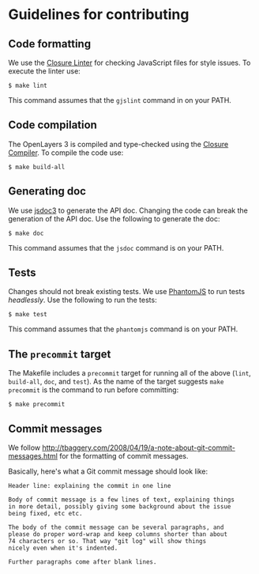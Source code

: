 # Guidelines for contributing

## Code formatting

We use the [Closure
Linter](https://developers.google.com/closure/utilities/docs/linter_howto) for
checking JavaScript files for style issues. To execute the linter use:

    $ make lint

This command assumes that the `gjslint` command in on your PATH.

## Code compilation

The OpenLayers 3 is compiled and type-checked using the [Closure
Compiler](https://developers.google.com/closure/compiler/). To
compile the code use:

    $ make build-all

## Generating doc

We use [jsdoc3](https://github.com/jsdoc3/jsdoc) to generate the API
doc. Changing the code can break the generation of the API
doc. Use the following to generate the doc:

    $ make doc

This command assumes that the `jsdoc` command is on your PATH.

## Tests

Changes should not break existing tests. We use
[PhantomJS](http://phantomjs.org/) to run tests *headlessly*.
Use the following to run the tests:

    $ make test

This command assumes that the `phantomjs` command is on your PATH.

## The `precommit` target

The Makefile includes a `precommit` target for running all of the
above (`lint`, `build-all`, `doc`, and `test`). As the name of the
target suggests `make precommit` is the command to run before
committing:

    $ make precommit

## Commit messages

We follow http://tbaggery.com/2008/04/19/a-note-about-git-commit-messages.html
for the formatting of commit messages.

Basically, here's what a Git commit message should look like:

    Header line: explaining the commit in one line

    Body of commit message is a few lines of text, explaining things
    in more detail, possibly giving some background about the issue
    being fixed, etc etc.

    The body of the commit message can be several paragraphs, and
    please do proper word-wrap and keep columns shorter than about
    74 characters or so. That way "git log" will show things
    nicely even when it's indented.

    Further paragraphs come after blank lines.
